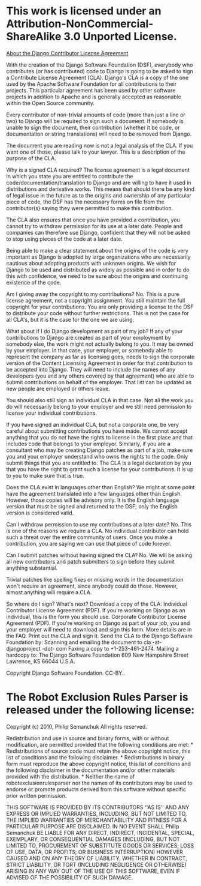 <h1>This work is licensed under an Attribution-NonCommercial-ShareAlike 3.0 Unported License.</h1>

<a href='https://www.djangoproject.com/foundation/cla/faq/'>About the Django Contributor License Agreement</a>

With the creation of the Django Software Foundation (DSF), everybody who contributes (or has contributed) code to Django is going to be asked to sign a Contribute License Agreement (CLA). Django's CLA is a copy of the one used by the Apache Software Foundation for all contributions to their projects. This particular agreement has been used by other software projects in addition to Apache and is generally accepted as reasonable within the Open Source community.

Every contributor of non-trivial amounts of code (more than just a line or two) to Django will be required to sign such a document. If somebody is unable to sign the document, their contribution (whether it be code, or documentation or string translations) will need to be removed from Django.

The document you are reading now is not a legal analysis of the CLA. If you want one of those, please talk to your lawyer. This is a description of the purpose of the CLA.

Why is a signed CLA required?
The license agreement is a legal document in which you state you are entitled to contribute the code/documentation/translation to Django and are willing to have it used in distributions and derivative works. This means that should there be any kind of legal issue in the future as to the origins and ownership of any particular piece of code, the DSF has the necessary forms on file from the contributor(s) saying they were permitted to make this contribution.

The CLA also ensures that once you have provided a contribution, you cannot try to withdraw permission for its use at a later date. People and companies can therefore use Django, confident that they will not be asked to stop using pieces of the code at a later date.

Being able to make a clear statement about the origins of the code is very important as Django is adopted by large organizations who are necessarily cautious about adopting products with unknown origins. We wish for Django to be used and distributed as widely as possible and in order to do this with confidence, we need to be sure about the origins and continuing existence of the code.

Am I giving away the copyright to my contributions?
No. This is a pure license agreement, not a copyright assignment. You still maintain the full copyright for your contributions. You are only providing a license to the DSF to distribute your code without further restrictions. This is not the case for all CLA's, but it is the case for the one we are using.

What about if I do Django development as part of my job?
If any of your contributions to Django are created as part of your employment by somebody else, the work might not actually belong to you. It may be owned by your employer. In that case, your employer, or somebody able to represent the company as far as licensing goes, needs to sign the corporate version of the Content Licensing Agreement in order for that contribution to be accepted into Django. They will need to include the names of any developers (you and any others covered by that agreement) who are able to submit contributions on behalf of the employer. That list can be updated as new people are employed or others leave.

You should also still sign an individual CLA in that case. Not all the work you do will necessarily belong to your employer and we still need permission to license your individual contributions.

If you have signed an individual CLA, but not a corporate one, be very careful about submitting contributions you have made. We cannot accept anything that you do not have the rights to license in the first place and that includes code that belongs to your employer. Similarly, if you are a consultant who may be creating Django patches as part of a job, make sure you and your employer understand who owns the rights to the code. Only submit things that you are entitled to. The CLA is a legal declaration by you that you have the right to grant such a license for your contributions. It is up to you to make sure that is true.

Does the CLA exist in languages other than English?
We might at some point have the agreement translated into a few languages other than English. However, those copies will be advisory only. It is the English language version that must be signed and returned to the DSF; only the English version is considered valid.

Can I withdraw permission to use my contributions at a later date?
No. This is one of the reasons we require a CLA. No individual contributor can hold such a threat over the entire community of users. Once you make a contribution, you are saying we can use that piece of code forever.

Can I submit patches without having signed the CLA?
No. We will be asking all new contributors and patch submitters to sign before they submit anything substantial.

Trivial patches like spelling fixes or missing words in the documentation won't require an agreement, since anybody could do those. However, almost anything will require a CLA.

So where do I sign? What's next?
Download a copy of the CLA:
Individual Contributor License Agreement (PDF). If you're working on Django as an individual, this is the form you should use.
Corporate Contributor License Agreement (PDF). If you're working on Django as part of your job, you and your employer will need to download and sign this form. More details are in the FAQ.
Print out the CLA and sign it.
Send the CLA to the Django Software Foundation by:
Scanning and emailing the document to cla -at- djangoproject -dot- com
Faxing a copy to +1-253-461-2474.
Mailing a hardcopy to:
The Django Software Foundation
609 New Hampshire Street 
Lawrence, KS 66044 U.S.A.

Copyright Django Software Foundation. CC-BY..







<h1>The Robot Exclusion Rules Parser is released under the following license:</h1>

Copyright (c) 2010, Philip Semanchuk All rights reserved.

Redistribution and use in source and binary forms, with or without modification, are permitted provided that the following conditions are met: * Redistributions of source code must retain the above copyright notice, this list of conditions and the following disclaimer. * Redistributions in binary form must reproduce the above copyright notice, this list of conditions and the following disclaimer in the documentation and/or other materials provided with the distribution. * Neither the name of robotexclusionrulesparser nor the names of its contributors may be used to endorse or promote products derived from this software without specific prior written permission.

THIS SOFTWARE IS PROVIDED BY ITS CONTRIBUTORS ''AS IS'' AND ANY EXPRESS OR IMPLIED WARRANTIES, INCLUDING, BUT NOT LIMITED TO, THE IMPLIED WARRANTIES OF MERCHANTABILITY AND FITNESS FOR A PARTICULAR PURPOSE ARE DISCLAIMED. IN NO EVENT SHALL Philip Semanchuk BE LIABLE FOR ANY DIRECT, INDIRECT, INCIDENTAL, SPECIAL, EXEMPLARY, OR CONSEQUENTIAL DAMAGES (INCLUDING, BUT NOT LIMITED TO, PROCUREMENT OF SUBSTITUTE GOODS OR SERVICES; LOSS OF USE, DATA, OR PROFITS; OR BUSINESS INTERRUPTION) HOWEVER CAUSED AND ON ANY THEORY OF LIABILITY, WHETHER IN CONTRACT, STRICT LIABILITY, OR TORT (INCLUDING NEGLIGENCE OR OTHERWISE) ARISING IN ANY WAY OUT OF THE USE OF THIS SOFTWARE, EVEN IF ADVISED OF THE POSSIBILITY OF SUCH DAMAGE.
